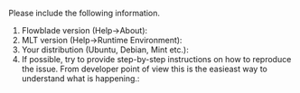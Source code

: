 Please include the following information.
1) Flowblade version (Help->About):
2) MLT version (Help->Runtime Environment):
3) Your distribution (Ubuntu, Debian, Mint etc.):
4) If possible, try to provide step-by-step instructions on how to reproduce the issue. From developer point of view this is the easieast way to understand what is happening.:

